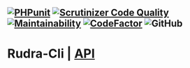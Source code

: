 [![PHPunit](https://github.com/Jagepard/Rudra-Cli/actions/workflows/php.yml/badge.svg)](https://github.com/Jagepard/Rudra-Cli/actions/workflows/php.yml)
[![Scrutinizer Code Quality](https://scrutinizer-ci.com/g/Jagepard/Rudra-Cli/badges/quality-score.png?b=master)](https://scrutinizer-ci.com/g/Jagepard/Rudra-Cli/?branch=master)
[![Maintainability](https://qlty.sh/badges/597f5043-9af1-4970-9eed-86f35c750a5d/maintainability.svg)](https://qlty.sh/gh/Jagepard/projects/Rudra-Annotation)
[![CodeFactor](https://www.codefactor.io/repository/github/Jagepard/Rudra-Cli/badge)](https://www.codefactor.io/repository/github/Jagepard/Rudra-Cli)
![GitHub](https://img.shields.io/github/license/jagepard/Rudra-Annotation.svg)
-----

# Rudra-Cli | [API](https://github.com/Jagepard/Rudra-Cli/blob/main/docs.md)
